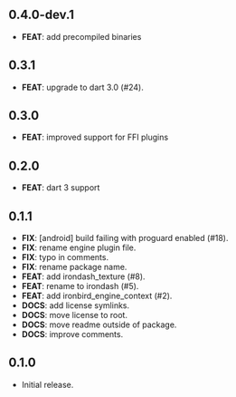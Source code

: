 ## 0.4.0-dev.1

- **FEAT**: add precompiled binaries

## 0.3.1

 - **FEAT**: upgrade to dart 3.0  (#24).

## 0.3.0

- **FEAT**: improved support for FFI plugins

## 0.2.0

  - **FEAT**: dart 3 support

## 0.1.1

 - **FIX**: [android] build failing with proguard enabled (#18).
 - **FIX**: rename engine plugin file.
 - **FIX**: typo in comments.
 - **FIX**: rename package name.
 - **FEAT**: add irondash_texture (#8).
 - **FEAT**: rename to irondash (#5).
 - **FEAT**: add ironbird_engine_context (#2).
 - **DOCS**: add license symlinks.
 - **DOCS**: move license to root.
 - **DOCS**: move readme outside of package.
 - **DOCS**: improve comments.

## 0.1.0

* Initial release.
